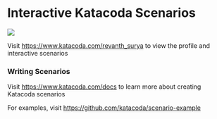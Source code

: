 # Interactive Katacoda Scenarios

[![](http://shields.katacoda.com/katacoda/revanth_surya/count.svg)](https://www.katacoda.com/revanth_surya "Get your profile on Katacoda.com")

Visit https://www.katacoda.com/revanth_surya to view the profile and interactive scenarios

### Writing Scenarios
Visit https://www.katacoda.com/docs to learn more about creating Katacoda scenarios

For examples, visit https://github.com/katacoda/scenario-example
